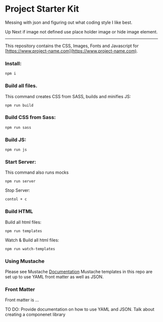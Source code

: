 # Project Starter Kit

Messing with json and figuring out what coding style I like best.

Up Next if image not defined use place holder image or hide image element.

---

This repository contains the CSS, Images, Fonts and Javascript for [https://www.project-name.com](https://www.project-name.com).

### Install:

`npm i`

### Build all files.

This command creates CSS from SASS, builds and minifies JS:

`npm run build`

### Build CSS from Sass:

`npm run sass`

### Build JS:

`npm run js`

### Start Server:

This command also runs mocks

`npm run server`

Stop Server:

`contol + c`

### Build HTML

Build all html files:

`npm run templates`

Watch & Build all html files:

`npm run watch-templates`

### Using Mustache

Please see Mustache [Documentation](https://github.com/janl/mustache.js)
Mustache templates in this repo are set up to use YAML front matter as well as JSON.

### Front Matter

Front matter is ...

TO DO:
Provide documentation on how to use YAML and JSON.
Talk about creating a componenet library
